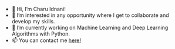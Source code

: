 - 👋 Hi, I’m Charu Idnani!
- 👀 I’m interested in any opportunity where I get to collaborate and develop my skills.
- 🌱 I’m currently working on Machine Learning and Deep Learning Algorithms with Python.
- 📫 You can contact me <a href="mailto:cidnani1001@gmail.com"> here! </a>

